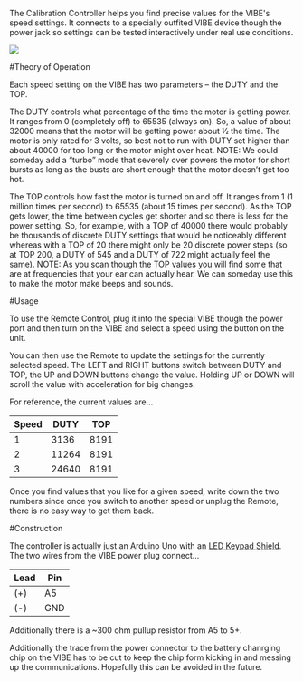 The Calibration Controller helps you find precise values for the VIBE's speed settings. It connects to a specially outfited VIBE device though the power jack so 
settings can be tested interactively under real use conditions. 

<img src="/Calibration Controller/DSC08125.JPG">

#Theory of Operation

Each speed setting on the VIBE has two parameters – the DUTY and the TOP. 

The DUTY controls what percentage of the time the motor is getting power. It ranges from 0 (completely off) to 65535 (always on). So, a value of about 32000 means that the motor will be getting power about ½ the time. The motor is only rated for 3 volts, so best not to run with DUTY set higher than about 40000 for too long or the motor might over heat. NOTE: We could someday add a “turbo” mode that severely over powers the motor for short bursts as long as the busts are short enough that the motor doesn’t get too hot. 

The TOP controls how fast the motor is turned on and off. It ranges from 1 (1 million times per second) to 65535 (about 15 times per second).  As the TOP gets lower, the time between cycles get shorter and so there is less for the power setting. So, for example, with a TOP of 40000 there would probably be thousands of discrete DUTY settings that would be noticeably different whereas with a TOP of 20 there might only be 20 discrete power steps (so at TOP 200, a DUTY of 545 and a DUTY of 722 might actually feel the same).  NOTE: As you scan though the TOP values you will find some that are at frequencies that your ear can actually hear. We can someday use this to make the motor make beeps and sounds. 

#Usage

To use the Remote Control, plug it into the special VIBE though the power port and then turn on the VIBE and select a speed using the button on the unit. 

You can then use the Remote to update the settings for the currently selected speed. The LEFT and RIGHT buttons switch between DUTY and TOP, the UP and DOWN buttons change the value. Holding UP or DOWN will scroll the value with acceleration for big changes. 

For reference, the current values are…

|Speed|DUTY|TOP|
|-|-|-|
|1|3136|8191|
|2|11264|8191|
|3|24640|8191|

Once you find values that you like for a given speed, write down the two numbers since once you switch to another speed or unplug the Remote, there is no easy way to get them back. 

#Construction

The controller is actually just an Arduino Uno with an [LED Keypad Shield](http://www.dfrobot.com/wiki/index.php?title=Arduino_LCD_KeyPad_Shield_%28SKU:_DFR0009%29). The two wires from the VIBE power plug connect...

|Lead| Pin |
|---|---|
|(+) |  A5|
|(-) | GND |

Additionally there is a ~300 ohm pullup resistor from A5 to 5+.

Additionally the trace from the power connector to the battery chanrging chip on the VIBE has to be cut to keep the chip form kicking in and messing up the communications. Hopefully this can be avoided in the future. 


